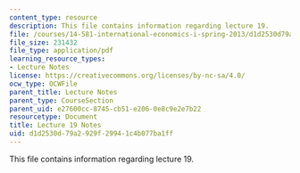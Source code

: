 ```yaml
---
content_type: resource
description: This file contains information regarding lecture 19.
file: /courses/14-581-international-economics-i-spring-2013/d1d2530d79a2929f29941c4b077ba1ff_MIT14_581S13_classnotes19.pdf
file_size: 231432
file_type: application/pdf
learning_resource_types:
- Lecture Notes
license: https://creativecommons.org/licenses/by-nc-sa/4.0/
ocw_type: OCWFile
parent_title: Lecture Notes
parent_type: CourseSection
parent_uid: e27600cc-8745-cb51-e206-0e8c9e2e7b22
resourcetype: Document
title: Lecture 19 Notes
uid: d1d2530d-79a2-929f-2994-1c4b077ba1ff
---
```

This file contains information regarding lecture 19.